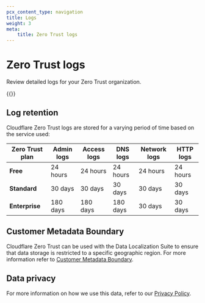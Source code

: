 ```yaml
---
pcx_content_type: navigation
title: Logs
weight: 3
meta:
    title: Zero Trust logs
---
```


# Zero Trust logs

Review detailed logs for your Zero Trust organization.

{{<directory-listing>}}

## Log retention

Cloudflare Zero Trust logs are stored for a varying period of time based on the service used:

| Zero Trust plan | Admin logs | Access logs | DNS logs | Network logs | HTTP logs |
| --------------- | ---------- | ----------- | -------- | ------------ | --------- |
| **Free**        | 24 hours   | 24 hours    | 24 hours | 24 hours     | 24 hours  |
| **Standard**    | 30 days    | 30 days     | 30 days  | 30 days      | 30 days   |
| **Enterprise**  | 180 days   | 180 days    | 180 days | 30 days      | 30 days   |

## Customer Metadata Boundary

Cloudflare Zero Trust can be used with the Data Localization Suite to ensure that data storage is restricted to a specific geographic region. For more information refer to [Customer Metadata Boundary](/data-localization/metadata-boundary/).

## Data privacy

For more information on how we use this data, refer to our [Privacy Policy](https://www.cloudflare.com/application/privacypolicy/).

